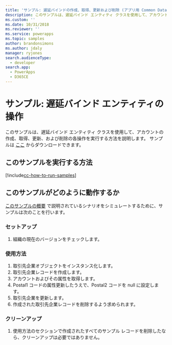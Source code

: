 ```yaml
---
title: 'サンプル: 遅延バインドの作成、取得、更新および削除 (アプリ用 Common Data Service) | Microsoft Docs'
description: このサンプルは、遅延バインド エンティティ クラスを使用して、アカウントの作成、取得、更新、および削除の各操作を実行する方法を説明します。
ms.custom: ''
ms.date: 10/31/2018
ms.reviewer: ''
ms.service: powerapps
ms.topic: samples
author: brandonsimons
ms.author: jdaly
manager: ryjones
search.audienceType:
  - developer
search.app:
  - PowerApps
  - D365CE
---
```

# <a name="sample-late-bound-entity-operations"></a>サンプル: 遅延バインド エンティティの操作

<!-- show deep insert equivilent 

sample-initialize-record-existing-record.md
sample-create-retrieve-update-delete-late-bound.md

https://docs.microsoft.com/en-us/dynamics365/customer-engagement/developer/org-service/sample-create-retrieve-update-delete-late-bound

-->
このサンプルは、遅延バインド エンティティ クラスを使用して、アカウントの作成、取得、更新、および削除の各操作を実行する方法を説明します。 サンプルは [ここ](https://github.com/Microsoft/PowerApps-Samples/tree/master/cds/orgsvc/C%23/LateBoundEntityOperations) からダウンロードできます。

## <a name="how-to-run-this-sample"></a>このサンプルを実行する方法

[!include[cc-how-to-run-samples](../../includes/cc-how-to-run-samples.md)]


## <a name="how-this-sample-works"></a>このサンプルがどのように動作するか

[このサンプルの概要](#what-this-sample-does) で説明されているシナリオをシミュレートするために、サンプルは次のことを行います。

### <a name="setup"></a>セットアップ

1. 組織の現在のバージョンをチェックします。


### <a name="demonstrate"></a>使用方法

1. 取引先企業オブジェクトをインスタンス化します。
1. 取引先企業レコードを作成します。
1. アカウントおよびその属性を取得します。
1. Postal1 コードの属性更新したうえで、Postal2 コードを null に設定します。
1. 取引先企業を更新します。 
1. 作成された取引先企業レコードを削除するよう求められます。


### <a name="clean-up"></a>クリーンアップ

1. 使用方法のセクションで作成されたすべてのサンプル レコードを削除したなら、クリーンアップは必要ではありません。
